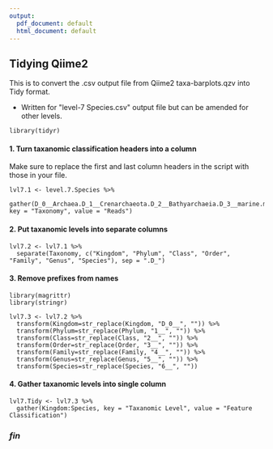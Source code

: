 ```yaml
---
output:
  pdf_document: default
  html_document: default
---
```

## Tidying Qiime2

This is to convert the .csv output file from Qiime2 taxa-barplots.qzv into Tidy format.

* Written for "level-7 Species.csv" output file but can be amended for other levels.

```{r}
library(tidyr)
```

#### 1. Turn taxanomic classification headers into a column

Make sure to replace the first and last column headers in the script with those in your file.

```{r}
lvl7.1 <- level.7.Species %>%
  gather(D_0__Archaea.D_1__Crenarchaeota.D_2__Bathyarchaeia.D_3__marine.metagenome.D_4__marine.metagenome.D_5__marine.metagenome.D_6__marine.metagenome:Unassigned.__.__.__.__.__.__, key = "Taxonomy", value = "Reads")
```

#### 2. Put taxanomic levels into separate columns

```{r}
lvl7.2 <- lvl7.1 %>%
  separate(Taxonomy, c("Kingdom", "Phylum", "Class", "Order", "Family", "Genus", "Species"), sep = ".D_")
```

#### 3. Remove prefixes from names

```{r}
library(magrittr)
library(stringr)
```

```{r}
lvl7.3 <- lvl7.2 %>%
  transform(Kingdom=str_replace(Kingdom, "D_0__", "")) %>%
  transform(Phylum=str_replace(Phylum, "1__", "")) %>%
  transform(Class=str_replace(Class, "2__", "")) %>%
  transform(Order=str_replace(Order, "3__", "")) %>%
  transform(Family=str_replace(Family, "4__", "")) %>%
  transform(Genus=str_replace(Genus, "5__", "")) %>%
  transform(Species=str_replace(Species, "6__", ""))
```
#### 4. Gather taxanomic levels into single column

```{r}
lvl7.Tidy <- lvl7.3 %>%
  gather(Kingdom:Species, key = "Taxanomic Level", value = "Feature Classification")
```

### *fin*
